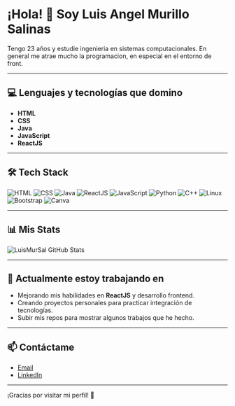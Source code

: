 # ¡Hola! 👋 Soy Luis Angel Murillo Salinas

Tengo 23 años y estudie ingenieria en sistemas computacionales. En general me atrae mucho la programacion, en especial en el entorno de front.

---

## 💻 Lenguajes y tecnologías que domino

- **HTML**
- **CSS**
- **Java**
- **JavaScript**
- **ReactJS**

---

## 🛠️ Tech Stack

![HTML](https://img.shields.io/badge/HTML-E34F26?style=for-the-badge&logo=html5&logoColor=white)
![CSS](https://img.shields.io/badge/CSS-1572B6?style=for-the-badge&logo=css3&logoColor=white)
![Java](https://img.shields.io/badge/Java-007396?style=for-the-badge&logo=java&logoColor=white)
![ReactJS](https://img.shields.io/badge/React-20232A?style=for-the-badge&logo=react&logoColor=61DAFB)
![JavaScript](https://img.shields.io/badge/JavaScript-F7DF1E?style=for-the-badge&logo=javascript&logoColor=black)
![Python](https://img.shields.io/badge/Python-3776AB?style=for-the-badge&logo=python&logoColor=white)
![C++](https://img.shields.io/badge/C++-00599C?style=for-the-badge&logo=c%2B%2B&logoColor=white)
![Linux](https://img.shields.io/badge/Linux-FCC624?style=for-the-badge&logo=linux&logoColor=black)
![Bootstrap](https://img.shields.io/badge/Bootstrap-7952B3?style=for-the-badge&logo=bootstrap&logoColor=white)
![Canva](https://img.shields.io/badge/Canva-00C4CC?style=for-the-badge&logo=canva&logoColor=white)

---

## 📊 Mis Stats

![LuisMurSal GitHub Stats](https://github-readme-stats.vercel.app/api?username=LuisMurSal&show_icons=true&theme=radical)

---

## 🔭 Actualmente estoy trabajando en

- Mejorando mis habilidades en **ReactJS** y desarrollo frontend.
- Creando proyectos personales para practicar integración de tecnologías.
- Subir mis repos para mostrar algunos trabajos que he hecho.

---

## 📫 Contáctame

- [Email](mailto:tuemail@example.com)
- [LinkedIn](https://www.linkedin.com/in/tu-linkedin)

---

¡Gracias por visitar mi perfil! 🚀
